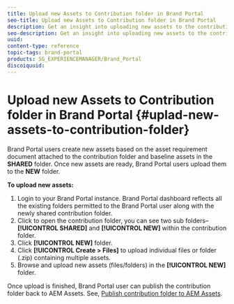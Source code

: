```yaml
---
title: Upload new Assets to Contribution folder in Brand Portal
seo-title: Upload new Assets to Contribution folder in Brand Portal
description: Get an insight into uploading new assets to the contribution folder in Brand Portal 6.4.5.
seo-description: Get an insight into uploading new assets to the contribution folder in Brand Portal 6.4.5.
uuid: 
content-type: reference
topic-tags: brand-portal
products: SG_EXPERIENCEMANAGER/Brand_Portal
discoiquuid: 
---
```


# Upload new Assets to Contribution folder in Brand Portal {#uplad-new-assets-to-contribution-folder}

Brand Portal users create new assets based on the asset requirement document attached to the contribution folder and baseline assets in the **SHARED** folder.  Once new assets are ready, Brand Portal users upload them to the **NEW** folder.

**To upload new assets:**

1. Login to your Brand Portal instance.
Brand Portal dashboard reflects all the existing folders permitted to the Brand Portal user along with the newly shared contribution folder.
1. Click to open the contribution folder, you can see two sub folders–**[!UICONTROL SHARED]** and **[!UICONTROL NEW]** within the contribution folder.
1. Click **[!UICONTROL NEW]** folder.
1. Click **[!UICONTROL Create > Files]** to upload individual files or folder (.zip) containing multiple assets.
1. Browse and upload new assets (files/folders) in the **[!UICONTROL NEW]** folder.

Once upload is finished, Brand Portal user can publish the contribution folder back to AEM Assets. See, [Publish contribution folder to AEM Assets](brand-portal-publish-contribution-folder-to-aem-assets.md).